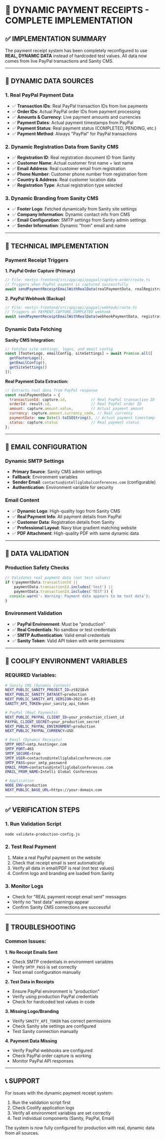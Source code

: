 # 🚀 DYNAMIC PAYMENT RECEIPTS - COMPLETE IMPLEMENTATION

## ✅ **IMPLEMENTATION SUMMARY**

The payment receipt system has been completely reconfigured to use **REAL, DYNAMIC DATA** instead of hardcoded test values. All data now comes from live PayPal transactions and Sanity CMS.

---

## 🔄 **DYNAMIC DATA SOURCES**

### **1. Real PayPal Payment Data**
- ✅ **Transaction IDs**: Real PayPal transaction IDs from live payments
- ✅ **Order IDs**: Actual PayPal order IDs from payment processing
- ✅ **Amounts & Currency**: Live payment amounts and currencies
- ✅ **Payment Dates**: Actual payment timestamps from PayPal
- ✅ **Payment Status**: Real payment status (COMPLETED, PENDING, etc.)
- ✅ **Payment Method**: Always "PayPal" for PayPal transactions

### **2. Dynamic Registration Data from Sanity CMS**
- ✅ **Registration ID**: Real registration document ID from Sanity
- ✅ **Customer Name**: Actual customer first name + last name
- ✅ **Email Address**: Real customer email from registration
- ✅ **Phone Number**: Customer phone number from registration form
- ✅ **Country & Address**: Real customer location data
- ✅ **Registration Type**: Actual registration type selected

### **3. Dynamic Branding from Sanity CMS**
- ✅ **Footer Logo**: Fetched dynamically from Sanity site settings
- ✅ **Company Information**: Dynamic contact info from CMS
- ✅ **Email Configuration**: SMTP settings from Sanity admin settings
- ✅ **Sender Information**: Dynamic "from" email and name

---

## 🔧 **TECHNICAL IMPLEMENTATION**

### **Payment Receipt Triggers**

**1. PayPal Order Capture (Primary)**
```javascript
// File: nextjs-frontend/src/app/api/paypal/capture-order/route.ts
// Triggers when PayPal payment is captured successfully
await sendPaymentReceiptEmailWithRealData(realPaymentData, realRegistrationData, customerEmail);
```

**2. PayPal Webhook (Backup)**
```javascript
// File: nextjs-frontend/src/app/api/paypal/webhook/route.ts
// Triggers on PAYMENT.CAPTURE.COMPLETED webhook
await sendPaymentReceiptEmailWithRealData(webhookPaymentData, registrationData, customerEmail);
```

### **Dynamic Data Fetching**

**Sanity CMS Integration:**
```javascript
// Fetches site settings, logos, and email config
const [footerLogo, emailConfig, siteSettings] = await Promise.all([
  getFooterLogo(),
  getEmailConfig(), 
  getSiteSettings()
]);
```

**Real Payment Data Extraction:**
```javascript
// Extracts real data from PayPal response
const realPaymentData = {
  transactionId: capture.id,           // Real PayPal transaction ID
  orderId: result.id,                  // Real PayPal order ID
  amount: capture.amount.value,        // Actual payment amount
  currency: capture.amount.currency_code, // Real currency
  paymentDate: new Date().toISOString(), // Actual payment timestamp
  status: capture.status               // Real payment status
};
```

---

## 📧 **EMAIL CONFIGURATION**

### **Dynamic SMTP Settings**
- **Primary Source**: Sanity CMS admin settings
- **Fallback**: Environment variables
- **Sender Email**: `contactus@intelliglobalconferences.com` (configurable)
- **Authentication**: Environment variable for security

### **Email Content**
- ✅ **Dynamic Logo**: High-quality logo from Sanity CMS
- ✅ **Real Payment Info**: All payment details from PayPal
- ✅ **Customer Data**: Registration details from Sanity
- ✅ **Professional Layout**: Navy blue gradient matching website
- ✅ **PDF Attachment**: High-quality PDF with same dynamic data

---

## 🔐 **DATA VALIDATION**

### **Production Safety Checks**
```javascript
// Validates real payment data (not test values)
if (!paymentData.transactionId || 
    paymentData.transactionId.includes('test') || 
    paymentData.transactionId.includes('TEST')) {
  console.warn('⚠️ Warning: Payment data appears to be test data');
}
```

### **Environment Validation**
- ✅ **PayPal Environment**: Must be "production"
- ✅ **Real Credentials**: No sandbox or test credentials
- ✅ **SMTP Authentication**: Valid email credentials
- ✅ **Sanity Token**: Valid API token with write permissions

---

## 🚀 **COOLIFY ENVIRONMENT VARIABLES**

### **REQUIRED Variables:**
```bash
# Sanity CMS (Dynamic Content)
NEXT_PUBLIC_SANITY_PROJECT_ID=zt8218vh
NEXT_PUBLIC_SANITY_DATASET=production
NEXT_PUBLIC_SANITY_API_VERSION=2023-05-03
SANITY_API_TOKEN=your_sanity_api_token

# PayPal (Real Payments)
NEXT_PUBLIC_PAYPAL_CLIENT_ID=your_production_client_id
PAYPAL_CLIENT_SECRET=your_production_secret
NEXT_PUBLIC_PAYPAL_ENVIRONMENT=production
NEXT_PUBLIC_PAYPAL_CURRENCY=USD

# Email (Dynamic Receipts)
SMTP_HOST=smtp.hostinger.com
SMTP_PORT=465
SMTP_SECURE=true
SMTP_USER=contactus@intelliglobalconferences.com
SMTP_PASS=your_smtp_password
EMAIL_FROM=contactus@intelliglobalconferences.com
EMAIL_FROM_NAME=Intelli Global Conferences

# Application
NODE_ENV=production
NEXT_PUBLIC_BASE_URL=https://your-domain.com
```

---

## ✅ **VERIFICATION STEPS**

### **1. Run Validation Script**
```bash
node validate-production-config.js
```

### **2. Test Real Payment**
1. Make a real PayPal payment on the website
2. Check that receipt email is sent automatically
3. Verify all data in email/PDF is real (not test values)
4. Confirm logo and branding are loaded from Sanity

### **3. Monitor Logs**
- Check for "REAL payment receipt email sent" messages
- Verify no "test data" warnings appear
- Confirm Sanity CMS connections are successful

---

## 🔧 **TROUBLESHOOTING**

### **Common Issues:**

**1. No Receipt Emails Sent**
- Check SMTP credentials in environment variables
- Verify `SMTP_PASS` is set correctly
- Test email configuration manually

**2. Test Data in Receipts**
- Ensure PayPal environment is "production"
- Verify using production PayPal credentials
- Check for hardcoded test values in code

**3. Missing Logo/Branding**
- Verify `SANITY_API_TOKEN` has correct permissions
- Check Sanity site settings are configured
- Test Sanity connection manually

**4. Payment Data Missing**
- Verify PayPal webhooks are configured
- Check PayPal order capture is working
- Monitor PayPal API responses

---

## 📞 **SUPPORT**

For issues with the dynamic payment receipt system:
1. Run the validation script first
2. Check Coolify application logs
3. Verify all environment variables are set correctly
4. Test individual components (Sanity, PayPal, Email)

The system is now fully configured for production with real, dynamic data from all sources.

